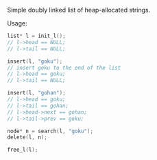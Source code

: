 Simple doubly linked list of heap-allocated strings.

Usage:
```c
list* l = init_l();
// l->head == NULL;
// l->tail == NULL;

insert(l, "goku");
// insert goku to the end of the list 
// l->head == goku;
// l->tail == NULL;

insert(l, "gohan");
// l->head == goku;
// l->tail == gohan;
// l->head->next == gohan;
// l->tail->prev == goku;

node* n = search(l, "goku");
delete(l, n);

free_l(l);
```
